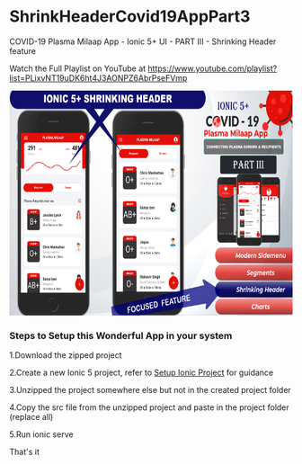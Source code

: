# ShrinkHeaderCovid19AppPart3
COVID-19 Plasma Milaap App - Ionic 5+ UI - PART III - Shrinking Header feature

Watch the Full Playlist on YouTube at https://www.youtube.com/playlist?list=PLixvNT19uDK6ht4J3AONPZ6AbrPseFVmp

<img src="https://github.com/Nykz/ShrinkHeaderCovid19AppPart3/blob/main/screenshots/THUMBNAIL%20Part%20III.png" width="800" height="400" />

### Steps to Setup this Wonderful App in your system

1.Download the zipped project

2.Create a new Ionic 5 project, refer to <a href="https://www.youtube.com/watch?v=hmB2PYraBZk&t=6s&ab_channel=CodingTechnyks">Setup Ionic Project</a> for guidance

3.Unzipped the project somewhere else but not in the created project folder

4.Copy the src file from the unzipped project and paste in the project folder (replace all)

5.Run ionic serve

That's it
